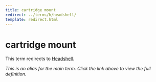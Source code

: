 ```yaml
---
title: cartridge mount
redirect: ../terms/h/headshell/
template: redirect.html
---
```


# cartridge mount

This term redirects to [Headshell](../terms/h/headshell/).

*This is an alias for the main term. Click the link above to view the full definition.*
